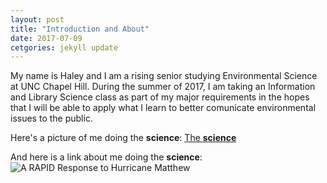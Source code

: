 ```yaml
---
layout: post
title: "Introduction and About"
date: 2017-07-09
cetgories: jekyll update
---
```

My name is Haley and I am a rising senior studying Environmental Science at UNC Chapel Hill. During the summer of 2017, I am taking an Information and Library Science class as part of my major requirements in the hopes that I will be able to apply what I learn to better comunicate environmental issues to the public.

Here's a picture of me doing the **science**:
[The **science**]({{haleally.github.io}}/assets/img/Lumberton3.jpg)

And here is a link about me doing the **science**:
![A RAPID Response to Hurricane Matthew](http://endeavors.unc.edu/a-rapid-response-to-hurricane-matthew/)
